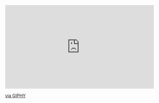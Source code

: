 
<iframe src="https://giphy.com/embed/atZII8NmbPGw0" width="480" height="270" frameBorder="0" class="giphy-embed" allowFullScreen></iframe><p><a href="https://giphy.com/gifs/media-social-smartphone-atZII8NmbPGw0">via GIPHY</a></p>